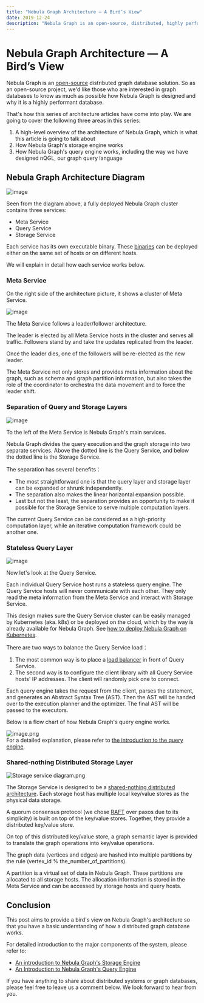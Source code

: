 ```yaml
---
title: "Nebula Graph Architecture — A Bird’s View"
date: 2019-12-24
description: "Nebula Graph is an open-source, distributed, highly performant graph database. This article explains its technical architecture in detail."
---
```

# Nebula Graph Architecture — A Bird’s View

Nebula Graph is an [open-source](https://www.google.com/url?sa=t&rct=j&q=&esrc=s&source=web&cd=11&cad=rja&uact=8&ved=2ahUKEwjzv7Lz1I7oAhWIF6YKHf0GACMQFjAKegQIAxAB&url=https%3A%2F%2Fen.wikipedia.org%2Fwiki%2FOpen-source_software&usg=AOvVaw3nuNCAdMBWuqtIiKIk4wRU) distributed graph database solution. So as an open-source project, we'd like those who are interested in graph databases to know as much as possible how Nebula Graph is designed and why it is a highly performant database.

That's how this series of architecture articles have come into play. We are going to cover the following three areas in this series:

1. A high-level overview of the architecture of Nebula Graph, which is what this article is going to talk about
1. How Nebula Graph's storage engine works
1. How Nebula Graph's query engine works, including the way we have designed nQGL, our graph query language

## Nebula Graph Architecture Diagram

![image](https://user-images.githubusercontent.com/38887077/76277232-1ba27d80-62c3-11ea-9389-cc1aca329c7b.png)

Seen from the diagram above, a fully deployed Nebula Graph cluster contains three services:

- Meta Service
- Query Service
- Storage Service

Each service has its own executable binary. These [binaries](https://github.com/vesoft-inc/nebula/releases) can be deployed either on the same set of hosts or on different hosts.

We will explain in detail how each service works below.

### Meta Service

On the right side of the architecture picture, it shows a cluster of Meta Service.

![image](https://user-images.githubusercontent.com/38887077/76277238-1e9d6e00-62c3-11ea-9d10-8391c26b0b20.png)

The Meta Service follows a leader/follower architecture.

The leader is elected by all Meta Service hosts in the cluster and serves all traffic. Followers stand by and take the updates replicated from the leader.

Once the leader dies, one of the followers will be re-elected as the new leader.

The Meta Service not only stores and provides meta information about the graph, such as schema and graph partition information, but also takes the role of the coordinator to orchestra the data movement and to force the leader shift.

### Separation of Query and Storage Layers

![image](https://user-images.githubusercontent.com/38887077/76277242-2230f500-62c3-11ea-8566-4b6be458adee.png)

To the left of the Meta Service is Nebula Graph's main services.

Nebula Graph divides the query execution and the graph storage into two separate services. Above the dotted line is the Query Service, and below the dotted line is the Storage Service.

The separation has several benefits：

- The most straightforward one is that the query layer and storage layer can be expanded or shrunk independently.
- The separation also makes the linear horizontal expansion possible.
- Last but not the least, the separation provides an opportunity to make it possible for the Storage Service to serve multiple computation layers. 

The current Query Service can be considered as a high-priority computation layer, while an iterative computation framework could be another one.

### Stateless Query Layer

![image](https://user-images.githubusercontent.com/38887077/76277245-25c47c00-62c3-11ea-912b-5de3ce4e18fe.png)


Now let's look at the Query Service.

Each individual Query Service host runs a stateless query engine. The Query Service hosts will never communicate with each other. They only read the meta information from the Meta Service and interact with Storage Service.

This design makes sure the Query Service cluster can be easily managed by Kubernetes (aka. k8s) or be deployed on the cloud, which by the way is already available for Nebula Graph. See [how to deploy Nebula Graph on Kubernetes](https://nebula-graph.io/en/posts/how-to-deploy-nebula-graph-in-kubernetes/).

There are two ways to balance the Query Service load：

1. The most common way is to place a [load balancer](https://nebula-graph.io/en/posts/nebula-graph-storage-banlancing-data-migration/) in front of Query Service.
1. The second way is to configure the client library with all Query Service hosts' IP addresses. The client will randomly pick one to connect.

Each query engine takes the request from the client, parses the statement, and generates an Abstract Syntax Tree (AST). Then the AST will be handed over to the execution planner and the optimizer. The final AST will be passed to the executors.

Below is a flow chart of how Nebula Graph's query engine works.

![image.png](https://cdn.nlark.com/yuque/0/2020/png/570133/1583735687478-5fa774fc-d8a3-494d-b371-881c3be62e0f.png#align=left&display=inline&height=2456&name=image.png&originHeight=2456&originWidth=1128&size=273422&status=done&style=none&width=1128)<br />For a detailed explanation, please refer to [the introduction to the query engine](https://nebula-graph.io/en/posts/nebula-graph-query-engine-overview/).

### Shared-nothing Distributed Storage Layer

![Storage service diagram.png](https://cdn.nlark.com/yuque/0/2020/png/570133/1583737841037-6197825a-bab8-4e1e-8337-15a6f8fbecdd.png#align=left&display=inline&height=622&name=Storage%20service%20diagram.png&originHeight=622&originWidth=1622&size=219570&status=done&style=none&width=1622)

The Storage Service is designed to be a [shared-nothing distributed architecture](https://www.google.com/url?sa=t&rct=j&q=&esrc=s&source=web&cd=8&cad=rja&uact=8&ved=2ahUKEwiL6PP244zoAhWsKqYKHYTcAuwQFjAHegQIERAG&url=https%3A%2F%2Fen.wikipedia.org%2Fwiki%2FShared-nothing_architecture&usg=AOvVaw0G_g2cF507bZFtmozux0Ua). Each storage host has multiple local key/value stores as the physical data storage.

A quorum consensus protocol (we chose [RAFT](https://www.google.com/url?sa=t&rct=j&q=&esrc=s&source=web&cd=1&cad=rja&uact=8&ved=2ahUKEwiojOrR5IzoAhWqxIsBHeqHDbUQFjAAegQIARAB&url=https%3A%2F%2Fraft.github.io%2F&usg=AOvVaw0gbPkPuRwWu0Kd74PJmOzK) over paxos due to its simplicity) is built on top of the key/value stores. Together, they provide a distributed key/value store.

On top of this distributed key/value store, a graph semantic layer is provided to translate the graph operations into key/value operations.

The graph data (vertices and edges) are hashed into multiple partitions by the rule (vertex_id % the_number_of_partitions).

A partition is a virtual set of data in Nebula Graph. These partitions are allocated to all storage hosts. The allocation information is stored in the Meta Service and can be accessed by storage hosts and query hosts.

## Conclusion
This post aims to provide a bird's view on Nebula Graph's architecture so that you have a basic understanding of how a distributed graph database works. 

For detailed introduction to the major components of the system, please refer to:

- [An introduction to Nebula Graph's Storage Engine](https://nebula-graph.io/en/posts/nebula-graph-storage-engine-overview/)
- [An Introduction to Nebula Graph's Query Engine](https://www.google.com/url?sa=t&rct=j&q=&esrc=s&source=web&cd=1&cad=rja&uact=8&ved=2ahUKEwiojOrR5IzoAhWqxIsBHeqHDbUQFjAAegQIARAB&url=https%3A%2F%2Fraft.github.io%2F&usg=AOvVaw0gbPkPuRwWu0Kd74PJmOzK)

If you have anything to share about distributed systems or graph databases, please feel free to leave us a comment below. We look forward to hear from you.
